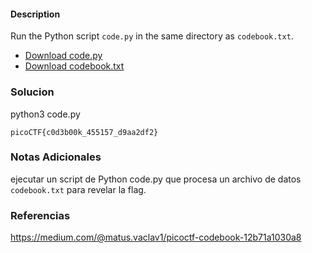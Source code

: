 #### Description

Run the Python script `code.py` in the same directory as `codebook.txt`.

- [Download code.py](https://artifacts.picoctf.net/c/1/code.py)
- [Download codebook.txt](https://artifacts.picoctf.net/c/1/codebook.txt)
### Solucion
python3 code.py  
```
picoCTF{c0d3b00k_455157_d9aa2df2}
```
### Notas Adicionales
ejecutar un script de Python code.py que procesa un archivo de datos `codebook.txt` para revelar la flag.
### Referencias
https://medium.com/@matus.vaclav1/picoctf-codebook-12b71a1030a8